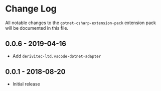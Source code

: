 # Change Log
All notable changes to the `gotnet-csharp-extension-pack` extension pack will be documented in this file.

## 0.0.6 - 2019-04-16

- Add `derivitec-ltd.vscode-dotnet-adapter`

## 0.0.1 - 2018-08-20
- Initial release

